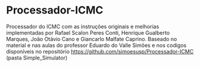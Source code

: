 # Processador-ICMC
Processador do ICMC com as instruções originais e melhorias implementadas por Rafael Scalon Peres Conti, Henrique Gualberto Marques, João Otávio Cano e Giancarlo Malfate Caprino.
Baseado no material e nas aulas do professor Eduardo do Valle Simões e nos codigos disponíveis no repositório https://github.com/simoesusp/Processador-ICMC (pasta Simple_Simulator)
